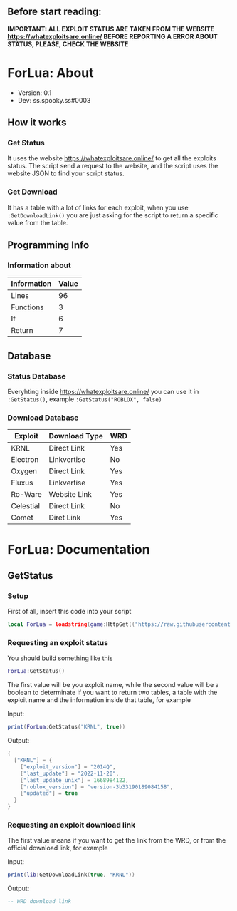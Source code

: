 ## Before start reading:
**IMPORTANT: ALL EXPLOIT STATUS ARE TAKEN FROM THE WEBSITE https://whatexploitsare.online/ BEFORE REPORTING A ERROR ABOUT STATUS, PLEASE, CHECK THE WEBSITE**
# ForLua: About
* Version: 0.1
* Dev: ss.spooky.ss#0003
## How it works
### Get Status
It uses the website https://whatexploitsare.online/ to get all the exploits status. The script send a request to the website, and the script uses the website JSON to find your script status.
### Get Download
It has a table with a lot of links for each exploit, when you use `:GetDownloadLink()` you are just asking for the script to return a specific value from the table.
## Programming Info
### Information about
|Information| Value |
|--------|---------|
|Lines | 96 |
|Functions | 3 |
|If | 6 |
|Return | 7 |
## Database
### Status Database

Everyhting inside https://whatexploitsare.online/ you can use it in `:GetStatus()`, example `:GetStatus("ROBLOX", false)`

### Download Database

|Exploit|Download Type|WRD|
|------|-------------|----|
|KRNL|Direct Link|Yes|
|Electron|Linkvertise|No|
|Oxygen|Direct Link|Yes|
|Fluxus|Linkvertise|Yes|
|Ro-Ware|Website Link|Yes|
|Celestial|Direct Link|No|
|Comet|Diret Link|Yes|

# ForLua: Documentation

## GetStatus

### Setup

First of all, insert this code into your script

```lua
local ForLua = loadstring(game:HttpGet(("https://raw.githubusercontent.com/spookysss/ForLua/main/forlua.lua"), true))()
```

### Requesting an exploit status

You should build something like this

```lua
ForLua:GetStatus()
```

The first value will be you exploit name, while the second value will be a boolean to determinate if you want to return two tables, a table with the exploit name and the information inside that table, for example

Input:
```lua
print(ForLua:GetStatus("KRNL", true))
```
Output:
```lua
{
  ["KRNL"] = {
    ["exploit_version"] = "2014Q",
    ["last_update"] = "2022-11-20",
    ["last_update_unix"] = 1668984122,
    ["roblox_version"] = "version-3b33190189084158",
    ["updated"] = true
  }
}
```

### Requesting an exploit download link

The first value means if you want to get the link from the WRD, or from the official download link, for example

Input:
```lua
print(lib:GetDownloadLink(true, "KRNL"))
```

Output:
```lua
-- WRD download link
```

